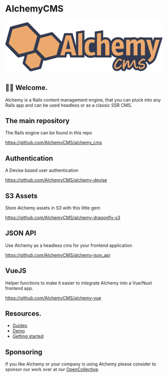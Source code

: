 # AlchemyCMS

![AlchemyCMS Logo](https://raw.githubusercontent.com/AlchemyCMS/.github/main/assets/alchemy_logo.svg)

## 👋🏻 Welcome.

Alchemy is a Rails content management engine, that you can pluck into any Rails app and can be used headless or as a classic SSR CMS.

## The main repository

The Rails engine can be found in this repo

https://github.com/AlchemyCMS/alchemy_cms

## Authentication

A Devise based user authentication

https://github.com/AlchemyCMS/alchemy-devise

## S3 Assets

Store Alchemy assets in S3 with this little gem

https://github.com/AlchemyCMS/alchemy-dragonfly-s3

## JSON API

Use Alchemy as a headless cms for your frontend application

https://github.com/AlchemyCMS/alchemy-json_api

## VueJS

Helper functions to make it easier to integrate Alchemy into a Vue/Nuxt frontend app.

https://github.com/AlchemyCMS/alchemy-vue

## Resources.

- [Guides](https://guides.alchemy-cms.com)
- [Demo](https://alchemy-demo.herokuapp.com)
- [Getting started](https://github.com/AlchemyCMS/alchemy_cms#%EF%B8%8F-installation)

## Sponsoring

If you like Alchemy or your company is using Alchemy please consider to sponsor our work over
at our [OpenCollective](https://opencollective.com/alchemy_cms).
